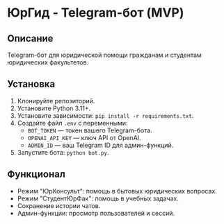 # ЮрГид - Telegram-бот (MVP)

## Описание
Telegram-бот для юридической помощи гражданам и студентам юридических факультетов.

## Установка
1. Клонируйте репозиторий.
2. Установите Python 3.11+.
3. Установите зависимости: `pip install -r requirements.txt`.
4. Создайте файл `.env` с переменными:
   - `BOT_TOKEN` — токен вашего Telegram-бота.
   - `OPENAI_API_KEY` — ключ API от OpenAI.
   - `ADMIN_ID` — ваш Telegram ID для админ-функций.
5. Запустите бота: `python bot.py`.

## Функционал
- Режим "ЮрКонсульт": помощь в бытовых юридических вопросах.
- Режим "СтудентЮрФак": помощь в учебных задачах.
- Сохранение истории чатов.
- Админ-функции: просмотр пользователей и сессий.